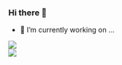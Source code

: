 ### Hi there 👋

- 🔭 I’m currently working on ...


<a href="https://github.com/anuraghazra/github-readme-stats">
  <img align="center" src="https://github-readme-stats.vercel.app/api?username=CarlosHenriqueMkt&theme=dracula&count_private=true&hide=issues,contribs&show_icons=true" />
 
 <br />
  
</a>
<a href="https://github.com/anuraghazra/github-readme-stats">
  <img align="center" src="https://github-readme-stats.vercel.app/api/top-langs/?username=CarlosHenriqueMkt" />
</a>
